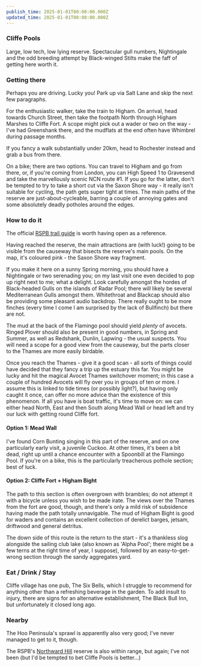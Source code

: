 ```yaml
---
publish_time: 2025-01-01T00:00:00.000Z
updated_time: 2025-01-01T00:00:00.000Z
---
```

### Cliffe Pools

Large, low tech, low lying reserve. Spectacular gull numbers,
Nightingale and the odd breeding attempt by Black-winged Stilts make
the faff of getting here worth it.

### Getting there

Perhaps you are driving. Lucky you! Park up via Salt Lane and skip the
next few paragraphs.

For the enthusiastic walker, take the train to Higham. On arrival,
head towards Church Street, then take the footpath North through
Higham Marshes to Cliffe Fort. A scope might pick out a wader or two
on the way - I've had Greenshank there, and the mudflats at the end
often have Whimbrel during passage months.

If you fancy a walk substantially under 20km, head to Rochester
instead and grab a bus from there.

On a bike; there are two options. You can travel to Higham and go from
there, or, if you're coming from London, you can High Speed 1 to
Gravesend and take the marvellously scenic NCN route #1. If you go for
the latter, don't be tempted to try to take a short cut via the Saxon
Shore way - it really isn't suitable for cycling, the path gets super
tight at times. The main paths of the reserve are
just-about-cycleable, barring a couple of annoying gates and some
absolutely deadly potholes around the edges.

### How to do it

The official [RSPB trail
guide](https://www.rspb.org.uk/globalassets/downloads/documents/reserves/cliffe-pools-trail-guide.pdf)
is worth having open as a reference.

Having reached the reserve, the main attractions are (with luck!)
going to be visible from the causeway that bisects the reserve's main
pools. On the map, it's coloured pink - the Saxon Shore way
fragment. 

If you make it here on a sunny Spring morning, you should have a
Nightingale or two serenading you; on my last visit one even decided
to pop up right next to me; what a delight. Look carefully amongst the
hordes of Black-headed Gulls on the islands of Radar Pool; there will
likely be several Mediterranean Gulls amongst them. Whitethroat and
Blackcap should also be providing some pleasant audio backdrop. There
really ought to be more finches (every time I come I am surprised by
the lack of Bullfinch) but there are not.

The mud at the back of the Flamingo pool should yield _plenty_ of
avocets. Ringed Plover should also be present in good numbers, in
Spring and Summer, as well as Redshank, Dunlin, Lapwing - the usual
suspects. You will need a scope for a good view from the causeway, but
the parts closer to the Thames are more easily birdable.

Once you reach the Thames - give it a good scan - all sorts of things
could have decided that they fancy a trip up the estuary this far. You
might be lucky and hit the magical Avocet Thames switchover moment; in
this case a couple of hundred Avocets will fly over you in groups of
ten or more. I assume this is linked to tide times (or possibly
light?), but having only caught it once, can offer no more advice than
the existence of this phenomenon. If all you have is boat traffic,
it's time to move on: we can either head North, East and then South
along Mead Wall or head left and try our luck with getting round
Cliffe fort.

#### Option 1: Mead Wall

I've found Corn Bunting singing in this part of the reserve, and on one
particularly early visit, a juvenile Cuckoo. At other times, it's been
a bit dead, right up until a chance encounter with a Spoonbill at the
Flamingo Pool. If you're on a bike, this is the particularly
treacherous pothole section; best of luck.

#### Option 2: Cliffe Fort + Higham Bight

The path to this section is often overgrown with brambles; do not
attempt it with a bicycle unless you wish to be made irate. The views
over the Thames from the fort are good, though, and there's only a
mild risk of subsidence having made the path totally unnavigable. The
mud of Higham Bight is good for waders and contains an
excellent collection of derelict barges, jetsam, driftwood and general
detritus.

The down side of this route is the return to the start - it's a
thankless slog alongside the sailing club lake (also known as 'Alpha
Pool'; there might be a few terns at the right time of year, I
suppose), followed by an easy-to-get-wrong section through the sandy
aggregates yard.

### Eat / Drink / Stay

Cliffe village has one pub, The Six Bells, which I struggle to
recommend for anything other than a refreshing beverage in the
garden. To add insult to injury, there are signs for an alternative
establishment, The Black Bull Inn, but unfortunately it closed long
ago.

### Nearby

The Hoo Peninsula's sprawl is apparently also very good; I've never
managed to get to it, though. 

The RSPB's [Northward
Hill](https://www.rspb.org.uk/reserves-and-events/reserves-a-z/northward-hill)
reserve is also within range, but again; I've not been (but I'd be
tempted to bet Cliffe Pools is better...)

